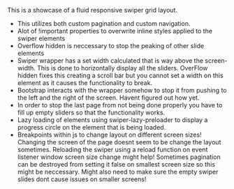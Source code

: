 This is a showcase of a fluid responsive swiper grid layout.

- This utilizes both custom pagination and custom navigation.
- Alot of !important properties to overwrite inline styles applied to the swiper elements
- Overflow hidden is neccessary to stop the peaking of other slide elements
- Swiper wrapper has a set width calculated that is way above the screen-width. This is done to horizontally display all the sliders. OverFlow hidden fixes this creating a scroll bar but you cannot set a width on this element as it causes the functionality to break.
- Bootstrap interacts with the wrapper somehow to stop it from pushing to the left and the right of the screen. Havent figured out how yet.
- In order to stop the last page from not being done properly you have to fill up empty sliders so that the functionality works.
- Lazy loading of elements using swiper-lazy-preloader to display a progress circle on the element that is being loaded.
- Breakpoints within js to change layout on different screen sizes! Changing the screen of the page doesnt seem to be change the layout sometimes. Reloading the swiper using a reload function on event listener window screen size change might help! Sometimes pagination can be destroyed from setting it false on smallest screen size so this might be neccessary. Might also need to make sure the empty swiper slides dont cause issues on smaller screens!